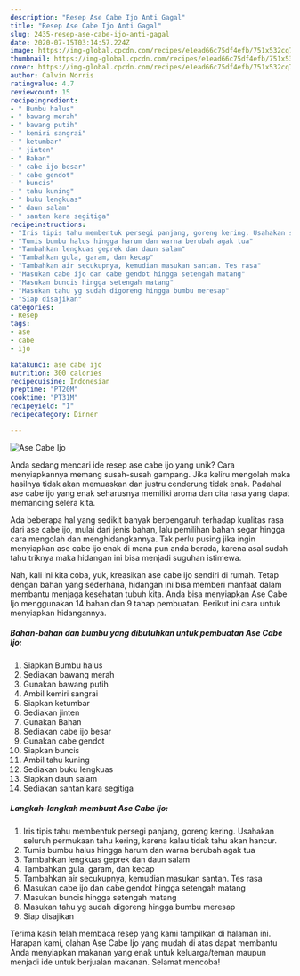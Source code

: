 ```yaml
---
description: "Resep Ase Cabe Ijo Anti Gagal"
title: "Resep Ase Cabe Ijo Anti Gagal"
slug: 2435-resep-ase-cabe-ijo-anti-gagal
date: 2020-07-15T03:14:57.224Z
image: https://img-global.cpcdn.com/recipes/e1ead66c75df4efb/751x532cq70/ase-cabe-ijo-foto-resep-utama.jpg
thumbnail: https://img-global.cpcdn.com/recipes/e1ead66c75df4efb/751x532cq70/ase-cabe-ijo-foto-resep-utama.jpg
cover: https://img-global.cpcdn.com/recipes/e1ead66c75df4efb/751x532cq70/ase-cabe-ijo-foto-resep-utama.jpg
author: Calvin Norris
ratingvalue: 4.7
reviewcount: 15
recipeingredient:
- " Bumbu halus"
- " bawang merah"
- " bawang putih"
- " kemiri sangrai"
- " ketumbar"
- " jinten"
- " Bahan"
- " cabe ijo besar"
- " cabe gendot"
- " buncis"
- " tahu kuning"
- " buku lengkuas"
- " daun salam"
- " santan kara segitiga"
recipeinstructions:
- "Iris tipis tahu membentuk persegi panjang, goreng kering. Usahakan seluruh permukaan tahu kering, karena kalau tidak tahu akan hancur."
- "Tumis bumbu halus hingga harum dan warna berubah agak tua"
- "Tambahkan lengkuas geprek dan daun salam"
- "Tambahkan gula, garam, dan kecap"
- "Tambahkan air secukupnya, kemudian masukan santan. Tes rasa"
- "Masukan cabe ijo dan cabe gendot hingga setengah matang"
- "Masukan buncis hingga setengah matang"
- "Masukan tahu yg sudah digoreng hingga bumbu meresap"
- "Siap disajikan"
categories:
- Resep
tags:
- ase
- cabe
- ijo

katakunci: ase cabe ijo 
nutrition: 300 calories
recipecuisine: Indonesian
preptime: "PT20M"
cooktime: "PT31M"
recipeyield: "1"
recipecategory: Dinner

---
```



![Ase Cabe Ijo](https://img-global.cpcdn.com/recipes/e1ead66c75df4efb/751x532cq70/ase-cabe-ijo-foto-resep-utama.jpg)

Anda sedang mencari ide resep ase cabe ijo yang unik? Cara menyiapkannya memang susah-susah gampang. Jika keliru mengolah maka hasilnya tidak akan memuaskan dan justru cenderung tidak enak. Padahal ase cabe ijo yang enak seharusnya memiliki aroma dan cita rasa yang dapat memancing selera kita.



Ada beberapa hal yang sedikit banyak berpengaruh terhadap kualitas rasa dari ase cabe ijo, mulai dari jenis bahan, lalu pemilihan bahan segar hingga cara mengolah dan menghidangkannya. Tak perlu pusing jika ingin menyiapkan ase cabe ijo enak di mana pun anda berada, karena asal sudah tahu triknya maka hidangan ini bisa menjadi suguhan istimewa.


Nah, kali ini kita coba, yuk, kreasikan ase cabe ijo sendiri di rumah. Tetap dengan bahan yang sederhana, hidangan ini bisa memberi manfaat dalam membantu menjaga kesehatan tubuh kita. Anda bisa menyiapkan Ase Cabe Ijo menggunakan 14 bahan dan 9 tahap pembuatan. Berikut ini cara untuk menyiapkan hidangannya.

<!--inarticleads1-->

##### Bahan-bahan dan bumbu yang dibutuhkan untuk pembuatan Ase Cabe Ijo:

1. Siapkan  Bumbu halus
1. Sediakan  bawang merah
1. Gunakan  bawang putih
1. Ambil  kemiri sangrai
1. Siapkan  ketumbar
1. Sediakan  jinten
1. Gunakan  Bahan
1. Sediakan  cabe ijo besar
1. Gunakan  cabe gendot
1. Siapkan  buncis
1. Ambil  tahu kuning
1. Sediakan  buku lengkuas
1. Siapkan  daun salam
1. Sediakan  santan kara segitiga




<!--inarticleads2-->

##### Langkah-langkah membuat Ase Cabe Ijo:

1. Iris tipis tahu membentuk persegi panjang, goreng kering. Usahakan seluruh permukaan tahu kering, karena kalau tidak tahu akan hancur.
1. Tumis bumbu halus hingga harum dan warna berubah agak tua
1. Tambahkan lengkuas geprek dan daun salam
1. Tambahkan gula, garam, dan kecap
1. Tambahkan air secukupnya, kemudian masukan santan. Tes rasa
1. Masukan cabe ijo dan cabe gendot hingga setengah matang
1. Masukan buncis hingga setengah matang
1. Masukan tahu yg sudah digoreng hingga bumbu meresap
1. Siap disajikan




Terima kasih telah membaca resep yang kami tampilkan di halaman ini. Harapan kami, olahan Ase Cabe Ijo yang mudah di atas dapat membantu Anda menyiapkan makanan yang enak untuk keluarga/teman maupun menjadi ide untuk berjualan makanan. Selamat mencoba!
